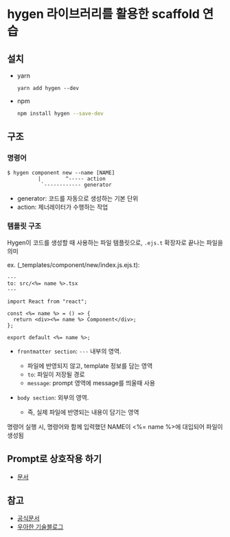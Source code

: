 # hygen 라이브러리를 활용한 scaffold 연습

## 설치

- yarn

  ```
  yarn add hygen --dev
  ```

- npm
  ```sh
  npm install hygen --save-dev
  ```

## 구조

### 명령어

```
$ hygen component new --name [NAME]
          |        ^----- action
           `------------ generator
```

- generator: 코드를 자동으로 생성하는 기본 단위
- action: 제너레이터가 수행하는 작업

### 템플릿 구조

Hygen이 코드를 생성할 때 사용하는 파일 템플릿으로, `.ejs.t` 확장자로 끝나는 파일을 의미

ex. (\_templates/component/new/index.js.ejs.t):

```ejs.t
---
to: src/<%= name %>.tsx
---

import React from "react";

const <%= name %> = () => {
  return <div><%= name %> Component</div>;
};

export default <%= name %>;
```

- `frontmatter section`: `---` 내부의 영역.

  - 파일에 반영되지 않고, template 정보를 담는 영역
  - `to`: 파일이 저장될 경로
  - `message`: prompt 영역에 message를 띄울때 사용

- `body section`: 외부의 영역.

  - 즉, 실제 파일에 반영되는 내용이 담기는 영역

명령어 실행 시, 명령어와 함께 입력했던 NAME이 <%= name %>에 대입되어 파일이 생성됨

## Prompt로 상호작용 하기

- [문서](https://web.archive.org/web/20230417132443/http://www.hygen.io/docs/generators#interactive-prompt)

## 참고

- [공식문서](https://web.archive.org/web/20230417132443/http://www.hygen.io/docs)
- [우아한 기술블로그](https://techblog.woowahan.com/12548)
